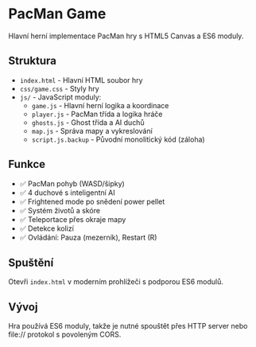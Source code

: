 # PacMan Game

Hlavní herní implementace PacMan hry s HTML5 Canvas a ES6 moduly.

## Struktura

- `index.html` - Hlavní HTML soubor hry
- `css/game.css` - Styly hry
- `js/` - JavaScript moduly:
  - `game.js` - Hlavní herní logika a koordinace
  - `player.js` - PacMan třída a logika hráče
  - `ghosts.js` - Ghost třída a AI duchů
  - `map.js` - Správa mapy a vykreslování
  - `script.js.backup` - Původní monolitický kód (záloha)

## Funkce

- ✅ PacMan pohyb (WASD/šipky)
- ✅ 4 duchové s inteligentní AI
- ✅ Frightened mode po snědení power pellet
- ✅ Systém životů a skóre
- ✅ Teleportace přes okraje mapy
- ✅ Detekce kolizí
- ✅ Ovládání: Pauza (mezerník), Restart (R)

## Spuštění

Otevři `index.html` v moderním prohlížeči s podporou ES6 modulů.

## Vývoj

Hra používá ES6 moduly, takže je nutné spouštět přes HTTP server nebo file:// protokol s povoleným CORS.